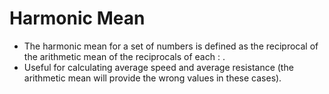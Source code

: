 Harmonic Mean
=============

* The harmonic mean for a set of numbers is defined as the reciprocal of the arithmetic mean of the reciprocals of each <math>a_i</math>: <math>HM = \frac{n}{\frac{1}{a_1} + \frac{1}{a_2} + ... + \frac{1}{a_n}}</math>.
* Useful for calculating average speed and average resistance (the arithmetic mean will provide the wrong values in these cases).


